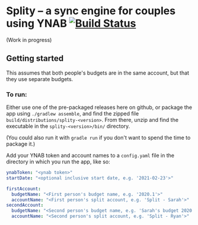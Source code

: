# Splity – a sync engine for couples using YNAB [![Build Status](https://travis-ci.org/ryanmoelter/splity.svg?branch=main)](https://travis-ci.org/ryanmoelter/splity)

(Work in progress)

## Getting started

This assumes that both people's budgets are in the same account, but that they use separate budgets.

### To run:

Either use one of the pre-packaged releases here on github, or package the app using `./gradlew assemble`, and find the zipped file `build/distributions/splity-<version>`. From there, unzip and find the executable in the `splity-<version>/bin/` directory.

(You could also run it with `gradle run` if you don't want to spend the time to package it.)

Add your YNAB token and account names to a `config.yaml` file in the directory in which you run the app, like so:

```yaml
ynabToken: "<ynab token>"
startDate: "<optional inclusive start date, e.g. '2021-02-23'>"

firstAccount:
  budgetName: "<First person's budget name, e.g. '2020.1'>"
  accountName: "<First person's split account, e.g. 'Split - Sarah'>"
secondAccount:
  budgetName: "<Second person's budget name, e.g. 'Sarah's budget 2020'>"
  accountName: "<Second person's split account, e.g. 'Split - Ryan'>"
```
